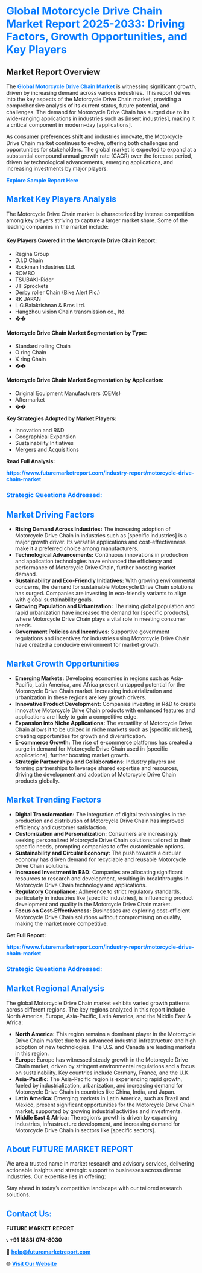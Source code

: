 <h1 style="color: #007BFF;">Global Motorcycle Drive Chain Market Report 2025-2033: Driving Factors, Growth Opportunities, and Key Players</h1>

<section id="overview">
<h2>Market Report Overview</h2>
<p>The <a href="https://www.futuremarketreport.com/industry-report/motorcycle-drive-chain-market" style="color: #007BFF; text-decoration: none;"><strong>Global Motorcycle Drive Chain Market</strong></a> is witnessing significant growth, driven by increasing demand across various industries. This report delves into the key aspects of the Motorcycle Drive Chain market, providing a comprehensive analysis of its current status, future potential, and challenges. The demand for Motorcycle Drive Chain has surged due to its wide-ranging applications in industries such as [insert industries], making it a critical component in modern-day [applications].</p>
<p>As consumer preferences shift and industries innovate, the Motorcycle Drive Chain market continues to evolve, offering both challenges and opportunities for stakeholders. The global market is expected to expand at a substantial compound annual growth rate (CAGR) over the forecast period, driven by technological advancements, emerging applications, and increasing investments by major players.</p>
</section>

<section id="overview">
<p><a href="https://www.futuremarketreport.com/request-sample/reportId=118196" style="color: #007BFF; text-decoration: none;"><strong>Explore Sample Report Here</strong></a></p>
</section>

<section id="key-players">
<h2 style="color: #007BFF;">Market Key Players Analysis</h2>
<p>The Motorcycle Drive Chain market is characterized by intense competition among key players striving to capture a larger market share. Some of the leading companies in the market include:</p>
<h4>Key Players Covered in the Motorcycle Drive Chain Report:</h4>
<ul><li>Regina Group</li><li>D.I.D Chain</li><li>Rockman Industries Ltd.</li><li>ROMBO</li><li>TSUBAKI-Rider</li><li>JT Sprockets</li><li>Derby roller Chain (Bike Alert Plc.)</li><li>RK JAPAN</li><li>L.G.Balakrishnan &amp; Bros Ltd.</li><li>Hangzhou vision Chain transmission co., ltd.</li><li>��</li></ul>
<h4>Motorcycle Drive Chain Market Segmentation by Type:</h4>
<ul><li>Standard rolling Chain</li><li>O ring Chain</li><li>X ring Chain</li><li>��</li></ul>

<h4>Motorcycle Drive Chain Market Segmentation by Application:</h4>
<ul><li>Original Equipment Manufacturers (OEMs)</li><li>Aftermarket</li><li>��</li></ul>
<p><strong>Key Strategies Adopted by Market Players:</strong></p>
<ul>
<li>Innovation and R&D</li>
<li>Geographical Expansion</li>
<li>Sustainability Initiatives</li>
<li>Mergers and Acquisitions</li>
</ul>
</section>

<section>
<p><strong>Read Full Analysis: </strong></p><a href="https://www.futuremarketreport.com/industry-report/motorcycle-drive-chain-market" style="color: #007BFF; text-decoration: none;"><strong>https://www.futuremarketreport.com/industry-report/motorcycle-drive-chain-market</strong></a>
<h3 style="color: #007BFF;">Strategic Questions Addressed:</h3>
</section>

<section id="driving-factors">
<h2 style="color: #007BFF;">Market Driving Factors</h2>
<ul>
<li><strong>Rising Demand Across Industries:</strong> The increasing adoption of Motorcycle Drive Chain in industries such as [specific industries] is a major growth driver. Its versatile applications and cost-effectiveness make it a preferred choice among manufacturers.</li>
<li><strong>Technological Advancements:</strong> Continuous innovations in production and application technologies have enhanced the efficiency and performance of Motorcycle Drive Chain, further boosting market demand.</li>
<li><strong>Sustainability and Eco-Friendly Initiatives:</strong> With growing environmental concerns, the demand for sustainable Motorcycle Drive Chain solutions has surged. Companies are investing in eco-friendly variants to align with global sustainability goals.</li>
<li><strong>Growing Population and Urbanization:</strong> The rising global population and rapid urbanization have increased the demand for [specific products], where Motorcycle Drive Chain plays a vital role in meeting consumer needs.</li>
<li><strong>Government Policies and Incentives:</strong> Supportive government regulations and incentives for industries using Motorcycle Drive Chain have created a conducive environment for market growth.</li>
</ul>
</section>

<section id="growth-opportunities">
<h2 style="color: #007BFF;">Market Growth Opportunities</h2>
<ul>
<li><strong>Emerging Markets:</strong> Developing economies in regions such as Asia-Pacific, Latin America, and Africa present untapped potential for the Motorcycle Drive Chain market. Increasing industrialization and urbanization in these regions are key growth drivers.</li>
<li><strong>Innovative Product Development:</strong> Companies investing in R&D to create innovative Motorcycle Drive Chain products with enhanced features and applications are likely to gain a competitive edge.</li>
<li><strong>Expansion into Niche Applications:</strong> The versatility of Motorcycle Drive Chain allows it to be utilized in niche markets such as [specific niches], creating opportunities for growth and diversification.</li>
<li><strong>E-commerce Growth:</strong> The rise of e-commerce platforms has created a surge in demand for Motorcycle Drive Chain used in [specific applications], further boosting market growth.</li>
<li><strong>Strategic Partnerships and Collaborations:</strong> Industry players are forming partnerships to leverage shared expertise and resources, driving the development and adoption of Motorcycle Drive Chain products globally.</li>
</ul>
</section>

<section id="trending-factors">
<h2 style="color: #007BFF;">Market Trending Factors</h2>
<ul>
<li><strong>Digital Transformation:</strong> The integration of digital technologies in the production and distribution of Motorcycle Drive Chain has improved efficiency and customer satisfaction.</li>
<li><strong>Customization and Personalization:</strong> Consumers are increasingly seeking personalized Motorcycle Drive Chain solutions tailored to their specific needs, prompting companies to offer customizable options.</li>
<li><strong>Sustainability and Circular Economy:</strong> The push towards a circular economy has driven demand for recyclable and reusable Motorcycle Drive Chain solutions.</li>
<li><strong>Increased Investment in R&D:</strong> Companies are allocating significant resources to research and development, resulting in breakthroughs in Motorcycle Drive Chain technology and applications.</li>
<li><strong>Regulatory Compliance:</strong> Adherence to strict regulatory standards, particularly in industries like [specific industries], is influencing product development and quality in the Motorcycle Drive Chain market.</li>
<li><strong>Focus on Cost-Effectiveness:</strong> Businesses are exploring cost-efficient Motorcycle Drive Chain solutions without compromising on quality, making the market more competitive.</li>
</ul>
</section>

<section>
<p><strong>Get Full Report: </strong></p><a href="https://www.futuremarketreport.com/industry-report/motorcycle-drive-chain-market" style="color: #007BFF; text-decoration: none;"><strong>https://www.futuremarketreport.com/industry-report/motorcycle-drive-chain-market</strong></a>
<h3 style="color: #007BFF;">Strategic Questions Addressed:</h3>
</section>


<section id="regional-analysis">
<h2 style="color: #007BFF;">Market Regional Analysis</h2>
<p>The global Motorcycle Drive Chain market exhibits varied growth patterns across different regions. The key regions analyzed in this report include North America, Europe, Asia-Pacific, Latin America, and the Middle East & Africa:</p>
<ul>
<li><strong>North America:</strong> This region remains a dominant player in the Motorcycle Drive Chain market due to its advanced industrial infrastructure and high adoption of new technologies. The U.S. and Canada are leading markets in this region.</li>
<li><strong>Europe:</strong> Europe has witnessed steady growth in the Motorcycle Drive Chain market, driven by stringent environmental regulations and a focus on sustainability. Key countries include Germany, France, and the U.K.</li>
<li><strong>Asia-Pacific:</strong> The Asia-Pacific region is experiencing rapid growth, fueled by industrialization, urbanization, and increasing demand for Motorcycle Drive Chain in countries like China, India, and Japan.</li>
<li><strong>Latin America:</strong> Emerging markets in Latin America, such as Brazil and Mexico, present significant opportunities for the Motorcycle Drive Chain market, supported by growing industrial activities and investments.</li>
<li><strong>Middle East & Africa:</strong> The region’s growth is driven by expanding industries, infrastructure development, and increasing demand for Motorcycle Drive Chain in sectors like [specific sectors].</li>
</ul>
</section>

<footer>
<h2 style="color: #007BFF;">About FUTURE MARKET REPORT</h2>
<p>We are a trusted name in market research and advisory services, delivering actionable insights and strategic support to businesses across diverse industries. Our expertise lies in offering:</p>

<p>Stay ahead in today’s competitive landscape with our tailored research solutions.</p>

<h2 style="color: #007BFF;">Contact Us:</h2>
<p><strong>FUTURE MARKET REPORT</strong></p>
<p>📞 <strong>+91 (883) 074-8030</strong></p>
<p>📧 <strong><a href="mailto:help@futuremarketreport.com" style="color: #007BFF;">help@futuremarketreport.com</a></strong></p>
<p>🌐 <strong><a href="https://www.futuremarketreport.com/" style="color: #007BFF;">Visit Our Website</a></strong></p>
</footer>